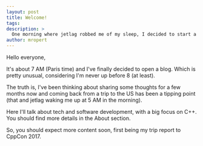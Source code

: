 ```yaml
---
layout: post
title: Welcome!
tags:
description: >
  One morning where jetlag robbed me of my sleep, I decided to start a blog.
author: mropert
---
```


Hello everyone,

It's about 7 AM (Paris time) and I've finally decided to open a blog. Which is pretty unusual, considering I'm never up before 8 (at least).

The truth is, I've been thinking about sharing some thoughts for a few months now and coming back from a trip to the US has been a tipping point (that and jetlag waking me up at 5 AM in the morning).

Here I'll talk about tech and software development, with a big focus on C++. You should find more details in the About section.

So, you should expect more content soon, first being my trip report to CppCon 2017.
